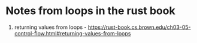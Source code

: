 # Notes from loops in the rust book

1. returning values from loops - https://rust-book.cs.brown.edu/ch03-05-control-flow.html#returning-values-from-loops


